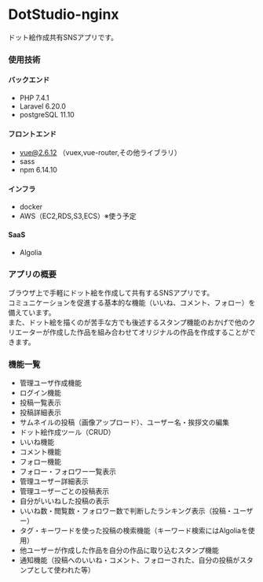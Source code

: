 # DotStudio-nginx
ドット絵作成共有SNSアプリです。
### 使用技術
#### バックエンド
- PHP 7.4.1
- Laravel 6.20.0
- postgreSQL 11.10
#### フロントエンド
- vue@2.6.12 （vuex,vue-router,その他ライブラリ）
- sass
- npm 6.14.10
#### インフラ
- docker 
- AWS（EC2,RDS,S3,ECS）※使う予定
#### SaaS
- Algolia
### アプリの概要
ブラウザ上で手軽にドット絵を作成して共有するSNSアプリです。<br>コミュニケーションを促進する基本的な機能（いいね、コメント、フォロー）を備えています。<br>また、ドット絵を描くのが苦手な方でも後述するスタンプ機能のおかげで他のクリエーターが作成した作品を組み合わせてオリジナルの作品を作成することができます。
### 機能一覧
- 管理ユーザ作成機能
- ログイン機能
- 投稿一覧表示
- 投稿詳細表示
- サムネイルの投稿（画像アップロード）、ユーザー名・挨拶文の編集
- ドット絵作成ツール（CRUD）
- いいね機能
- コメント機能
- フォロー機能
- フォロー・フォロワー一覧表示
- 管理ユーザー詳細表示
- 管理ユーザーごとの投稿表示
- 自分がいいねした投稿の表示
- いいね数・閲覧数・フォロワー数で判断したランキング表示（投稿・ユーザー）
- タグ・キーワードを使った投稿の検索機能（キーワード検索にはAlgoliaを使用）
- 他ユーザーが作成した作品を自分の作品に取り込むスタンプ機能
- 通知機能（投稿へのいいね・コメント、フォローされた、自分の投稿がスタンプとして使われた等）
